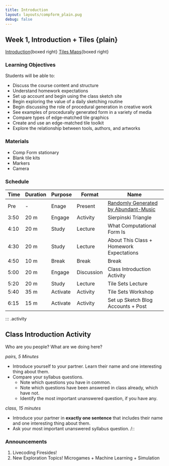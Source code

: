 ```yaml
---
title: Introduction
layout: layouts/compform_plain.pug
debug: false
---
```


## Week 1, Introduction + Tiles {plain}

[Introduction](../introduction/index.html){boxed right}
[Tiles Maps](../tiles/index.html){boxed right}

### Learning Objectives
Students will be able to:
- Discuss the course content and structure
- Understand homework expectations
- Set up account and begin using the class sketch site
- Begin exploring the value of a daily sketching routine
- Begin discussing the role of procedural generation in creative work
- See examples of procedurally generated form in a variety of media
- Compare types of edge-matched tile graphics
- Create and use an edge-matched tile toolkit
- Explore the relationship between tools, authors, and artworks


### Materials
- Comp Form stationary
- Blank tile kits
- Markers
- Camera

### Schedule


| Time | Duration | Purpose  | Format     | Name                                                                   |
| ---- | -------- | -------- | ---------- | ---------------------------------------------------------------------- |
| Pre  | -        | Enage    | Present    | [Randomly Generated by Abundant-Music](http://www.abundant-music.com/) |
| 3:50 | 20 m     | Engage   | Activity   | Sierpinski Triangle                                                    |
| 4:10 | 20 m     | Study    | Lecture    | What Computational Form Is                                             |
| 4:30 | 20 m     | Study    | Lecture    | About This Class + Homework Expectations                               |
| 4:50 | 10 m     | Break    | Break      | Break                                                                  |
| 5:00 | 20 m     | Engage   | Discussion | Class Introduction Activity                                            |
| 5:20 | 20 m     | Study    | Lecture    | Tile Sets Lecture                                                      |
| 5:40 | 35 m     | Activate | Activity   | Tile Sets Workshop                                                     |
| 6:15 | 15 m     | Activate | Activity   | Set up Sketch Blog Accounts + Post                                     |




::: .activity
## Class Introduction Activity

Who are you people? What are we doing here?

*pairs, 5 Minutes*

- Introduce yourself to your partner. Learn their name and one interesting thing about them.
- Compare your syllabus questions. 
    - Note which questions you have in common. 
    - Note which questions have been answered in class already, which have not. 
    - Identify the most important unanswered question, if you have any.

*class, 15 minutes*

- Introduce your partner in **exactly one sentence** that includes their name and one interesting thing about them.
- Ask your most important unanswered syllabus question.
/::




### Announcements

1. Livecoding Firesides!
2. New Exploration Topics! Microgames + Machine Learning + Simulation



<style>
  .headless thead {
      display: none;
  }
 table.table-responsive { display: table; }
</style>
